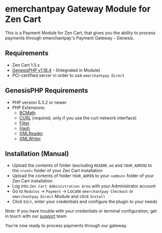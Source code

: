 emerchantpay Gateway Module for Zen Cart
======================================

This is a Payment Module for Zen Cart, that gives you the ability to process payments through emerchantpay's Payment Gateway - Genesis.

Requirements
------------

* Zen Cart 1.5.x
* [GenesisPHP v1.18.4](https://github.com/GenesisGateway/genesis_php/releases/tag/1.18.4) - (Integrated in Module)
* PCI-certified server in order to use ```emerchantpay Direct```

GenesisPHP Requirements
------------

* PHP version 5.3.2 or newer
* PHP Extensions:
    * [BCMath](https://php.net/bcmath)
    * [CURL](https://php.net/curl) (required, only if you use the curl network interface)
    * [Filter](https://php.net/filter)
    * [Hash](https://php.net/hash)
    * [XMLReader](https://php.net/xmlreader)
    * [XMLWriter](https://php.net/xmlwriter)

Installation (Manual)
------------

* Upload the contents of folder (excluding ```README.md``` and ```YOUR_ADMIN```) to the ```<root>``` folder of your Zen Cart installation
* Upload the contents of folder ```YOUR_ADMIN``` to your ```<admin>``` folder of your Zen Cart installation
* Log into ```Zen Cart Administration Area``` with your Administrator account
* Go to ```Modules``` -> ```Payment``` -> Locate ```emerchantpay Checkout``` or ```emerchantpay Direct``` Module and click ```Install```
* Click ```Edit```, enter your credentials and configure the plugin to your needs

_Note_: If you have trouble with your credentials or terminal configuration, get in touch with our [support] team

You're now ready to process payments through our gateway.

[support]: mailto:tech-support@emerchantpay.net
